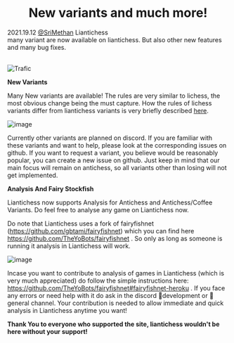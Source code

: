 <h1 align="center">New variants and much more!</h1>

<div class="meta-headline">
    <div class= "meta">
        <span class="text">2021.19.12</span>
        <span class="text"><a href="/@/SriMethan">@SriMethan</a></span>
        <span class="text">Liantichess</span>
    </div>
    <div class= "headline">many variant are now available on liantichess. But also other new features and many bug fixes.</div>
</div>
</br>

![Trafic](https://imgur.com/ScbMdRN.png)


**New Variants**

Many New variants are available! The rules are very similar to lichess, the most obvious change being the must capture. How the rules of lichess variants differ from liantichess variants is very briefly described [here](https://liantichess.herokuapp.com/variants).

![image](https://imgur.com/OzvqDrk.png)

Currently other variants are planned on discord. If you are familiar with these variants and want to help, please look at the corresponding issues on github. If you want to request a variant, you believe would be reasonably popular, you can create a new issue on github. Just keep in mind that our main focus will remain on antichess, so all variants other than losing will not get implemented.

**Analysis And Fairy Stockfish**

Liantichess now supports Analysis for Antichess and Antichess/Coffee Variants. Do feel free to analyse any game on Liantichess now.

Do note that Liantichess uses a fork of fairyfishnet (https://github.com/gbtami/fairyfishnet) which you can find here https://github.com/TheYoBots/fairyfishnet . So only as long as someone is running it analysis in Liantichess will work.

![image](https://imgur.com/SabVssy.png)

Incase you want to contribute to analysis of games in Liantichess (which is very much appreciated) do follow the simple instructions here: https://github.com/TheYoBots/fairyfishnet#fairyfishnet-heroku . If you face any errors or need help with it do ask in the discord 🔨development  or 💬general channel. Your contribution is needed to allow immediate and quick analysis in Liantichess anytime you want!

**Thank You to everyone who supported the site, liantichess wouldn't be here without your support!**